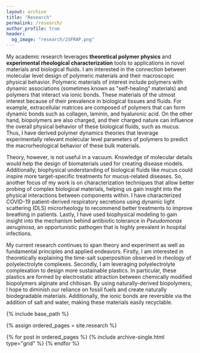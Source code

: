 ```yaml
---
layout: archive
title: "Research"
permalink: /research/
author_profile: true
header:
  og_image: "research/2SFRAP.png"
---
```


My academic research leverages **theoretical polymer physics** and **experimental rheological characterization** tools to applications in novel materials and biological fluids. I am interested in the connection between molecular level design of polymeric materials and their macroscopic physical behavior. Polymeric materials of interest include polymers with dynamic associations (sometimes known as "self-healing" materials) and polymers that interact via ionic bonds. These materials of the utmost interest because of their prevalence in biological tissues and fluids. For example, extracellular matrices are composed of polymers that can form dynamic bonds such as collagen, laminin, and hyaluronic acid. On the other hand, biopolymers are also charged, and their charged nature can influence the overall physical behavior of these biological fluids, such as mucus. Thus, I have derived polymer dynamics theories that leverage experimentally relevant molecular level parameters of polymers to predict the macrorheological behavior of these bulk materials.

Theory, however, is not useful in a vacuum. Knowledge of molecular details would help the design of biomaterials used for creating disease models. Additionally, biophysical understanding of biological fluids like mucus could inspire more target-specific treatments for mucus-related diseases. So, another focus of my work is on characterization techniques that allow better probing of complex biological materials, helping us gain insight into the physical interactions between components within. I have characterized COVID-19 patient-derived respiratory secretions using dynamic light scattering (DLS) microrheology to recommend better treatments to improve breathing in patients. Lastly, I have used biophysical modeling to gain insight into the mechanism behind antibiotic tolerance in <i>Pseudomonas aeruginosa</i>, an opportunistic pathogen that is highly prevalent in hospital infections.

My current research continues to span theory and experiment as well as fundamental principles and applied endeavors. Firstly, I am interested in theoretically explaining the time-salt superposition observed in rheology of polyelectrolyte complexes. Secondly, I am leveraging polyelectrolyte complexation to design more sustainable plastics. In particular, these plastics are formed by electrostatic attraction between chemically modified biopolymers alginate and chitosan. By using naturally-derived biopolymers, I hope to diminish our reliance on fossil fuels and create naturally biodegradable materials. Additionally, the ionic bonds are reversible via the addition of salt and water, making these materials easily recyclable.

<nbsp>

{% include base_path %}

{% assign ordered_pages = site.research %}

{% for post in ordered_pages %}
  {% include archive-single.html type="grid" %}
{% endfor %}